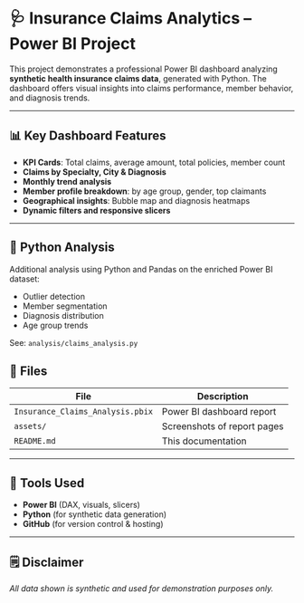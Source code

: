 # 🩺 Insurance Claims Analytics – Power BI Project

This project demonstrates a professional Power BI dashboard analyzing **synthetic health insurance claims data**, generated with Python. The dashboard offers visual insights into claims performance, member behavior, and diagnosis trends.

---

## 📊 Key Dashboard Features

- **KPI Cards**: Total claims, average amount, total policies, member count
- **Claims by Specialty, City & Diagnosis**
- **Monthly trend analysis**
- **Member profile breakdown**: by age group, gender, top claimants
- **Geographical insights**: Bubble map and diagnosis heatmaps
- **Dynamic filters and responsive slicers**

---
## 🔬 Python Analysis

Additional analysis using Python and Pandas on the enriched Power BI dataset:

- Outlier detection
- Member segmentation
- Diagnosis distribution
- Age group trends

See: `analysis/claims_analysis.py`

## 📁 Files

| File                             | Description                                      |
|----------------------------------|--------------------------------------------------|
| `Insurance_Claims_Analysis.pbix`| Power BI dashboard report                        |
| `assets/`                        | Screenshots of report pages                     |
| `README.md`                      | This documentation                              |

---

## 🔧 Tools Used

- **Power BI** (DAX, visuals, slicers)
- **Python** (for synthetic data generation)
- **GitHub** (for version control & hosting)

---

## 🗒️ Disclaimer

_All data shown is synthetic and used for demonstration purposes only._
